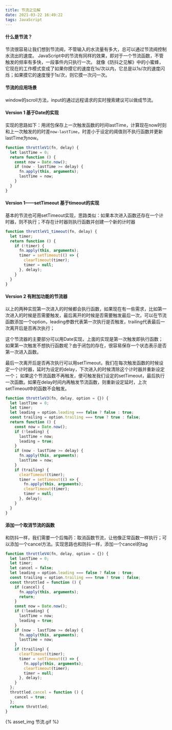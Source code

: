 ```yaml
---
title: 节流之见解
date: 2021-03-22 16:49:22
tags: JavaScript
---
```

#### 什么是节流？
节流很容易让我们想到节流阀，不管输入的水流量有多大，总可以通过节流阀控制水流出的速度。
JavaScript中的节流有同样的效果，即对于一个节流函数，不管触发的频率有多快，一段事件内只执行一次。
就像《防抖之见解》中的小蜜蜂，它现在的工作模式变成了如果你摸它的速度在1s/次以内，它总是以1s/次的速度闪烁；如果摸它的速度慢于1s/次，则它摸一次闪一次。

#### 节流的应用场景
window的scroll方法，input的通过远程请求的实时搜索建议可以做成节流。

#### Version 1 基于Date的实现
实现的思路如下：用闭包保存上一次触发函数的时间lastTime，计算现在now时刻和上一次触发的的时差`now-lastTime`，时差小于设定的阈值则不执行函数并更新lastTime为now。
```js
function throttleV1(fn, delay) {
  let lastTime = 0;
  return function () {
    const now = Date.now();
    if (now - lastTime >= delay) {
      fn.apply(this, arguments);
      lastTime = now;
    }
  }
}
```

#### Version 1——setTimeout 基于timeout的实现
基本的节流也可用setTimeout实现，思路类似：如果本次进入函数还存在一个计时器，则不执行；不存在计时器则执行函数并创建一个新的计时器
```js
function throttleV1_timeout(fn, delay) {
  let timer;
  return function () {
    if (!timer) {
      fn.apply(this, arguments);
      timer = setTimeout(() => {
        clearTimeout(timer);
        timer = null;
      }, delay);
    }
  }
}
```

#### Version 2 有附加功能的节流器
以上的两种实现第一次进入的时候都会执行函数，如果现在有一些需求，比如第一次进入的时候是否需要触发，最后离开的时候是否需要触发最后一次，可以在节流函数添加一个option，leading参数代表第一次执行是否触发，trailing代表最后一次离开后是否再次执行；

这个节流器的主要部分可以用Date实现，上面的实现是第一次触发即执行函数；如果第一次触发不想执行函数呢？由于闭包的存在，很容易保存一个状态表示是否第一次进入函数。

最后一次离开后是否再次执行可以用setTimeout，我们在每次触发函数的时候设定一个计时器，延时为设定的delay，下次进入的时候清除这个计时器并重新设定一个；
如果这个节流函数不再触发，便可触发我们设定的setTimeout，最后执行一次函数。如果在delay时间内再触发节流函数，则重新设定延时，上次setTimeout中的函数不会触发。
```js
function throttleV3(fn, delay, option = {}) {
  let lastTime = 0;
  let timer;
  let leading = option.leading === false ? false : true;
  const trailing = option.trailing === true ? true : false;
  return function () {
    const now = Date.now();
    if (!leading) {
      lastTime = now;
      leading = true;
    }
    if (now - lastTime >= delay) {
      fn.apply(this, arguments);
      lastTime = now;
    }
    if (trailing) {
      clearTimeout(timer);
      timer = setTimeout(() => {
        fn.apply(this, arguments);
        clearTimeout(timer);
        timer = null;
      }, delay);
    }
  }
}
```

#### 添加一个取消节流的函数
和防抖一样，我们需要一个后悔药：取消函数节流，让他像正常函数一样执行；可以添加一个cancel方法。实现思路也和防抖一样，添加一个cancel的tag
```js
function throttleV4(fn, delay, option = {}) {
  let lastTime = 0;
  let timer;
  let cancel = false;
  let leading = option.leading === false ? false : true;
  const trailing = option.trailing === true ? true : false;
  const throttled = function () {
    if (cancel) {
      fn.apply(this, arguments);
      return;
    }
    const now = Date.now();
    if (!leading) {
      lastTime = now;
      leading = true;
    }
    if (now - lastTime >= delay) {
      fn.apply(this, arguments);
      lastTime = now;
    }
    if (trailing) {
      clearTimeout(timer);
      timer = setTimeout(() => {
        fn.apply(this, arguments);
        clearTimeout(timer);
        timer = null;
      }, delay);
    }
  };
  throttled.cancel = function () {
    cancel = true;
  };
  return throttled;
}
```

{% asset_img 节流.gif %}
